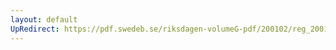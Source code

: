 ```yaml
---
layout: default
UpRedirect: https://pdf.swedeb.se/riksdagen-volumeG-pdf/200102/reg_200102/reg_200102_0084.pdf
---
```

